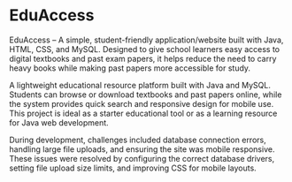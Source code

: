# EduAccess
EduAccess – A simple, student-friendly application/website built with Java, HTML, CSS, and MySQL. Designed to give school learners easy access to digital textbooks and past exam papers, it helps reduce the need to carry heavy books while making past papers more accessible for study.  

A lightweight educational resource platform built with Java and MySQL. Students can browse or download textbooks and past papers online, while the system provides quick search and responsive design for mobile use. This project is ideal as a starter educational tool or as a learning resource for Java web development.  

During development, challenges included database connection errors, handling large file uploads, and ensuring the site was mobile responsive. These issues were resolved by configuring the correct database drivers, setting file upload size limits, and improving CSS for mobile layouts.
